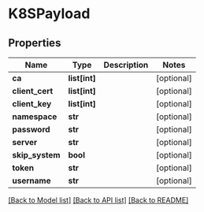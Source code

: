 # K8SPayload

## Properties
Name | Type | Description | Notes
------------ | ------------- | ------------- | -------------
**ca** | **list[int]** |  | [optional] 
**client_cert** | **list[int]** |  | [optional] 
**client_key** | **list[int]** |  | [optional] 
**namespace** | **str** |  | [optional] 
**password** | **str** |  | [optional] 
**server** | **str** |  | [optional] 
**skip_system** | **bool** |  | [optional] 
**token** | **str** |  | [optional] 
**username** | **str** |  | [optional] 

[[Back to Model list]](../README.md#documentation-for-models) [[Back to API list]](../README.md#documentation-for-api-endpoints) [[Back to README]](../README.md)



